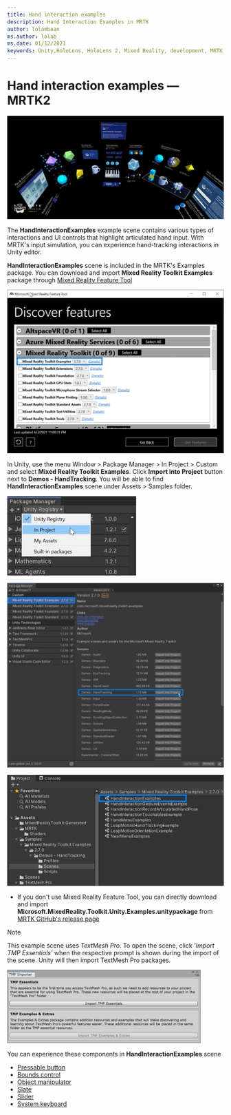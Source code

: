 ```yaml
---
title: Hand interaction examples
description: Hand Interaction Examples in MRTK
author: lolambean
ms.author: lolab
ms.date: 01/12/2021
keywords: Unity,HoloLens, HoloLens 2, Mixed Reality, development, MRTK, Hand Interactions, Bounds Control, Pressable Buttons,
---
```


# Hand interaction examples &#8212; MRTK2

![Hand Interaction Examples 1](../images/hand-interaction-examples/MRTK_HandInteractionExamples.png)

The **HandInteractionExamples** example scene contains various types of interactions and UI controls that highlight articulated hand input. With MRTK's input simulation, you can experience hand-tracking interactions in Unity editor. 

**HandInteractionExamples** scene is included in the MRTK's Examples package. You can download and import **Mixed Reality Toolkit Examples** package through [Mixed Reality Feature Tool](/windows/mixed-reality/develop/unity/welcome-to-mr-feature-tool)

<img src="../images/hand-interaction-examples/MRTK_Examples_Package_MRFT.png" width="550" alt="Example Package 1"><br/>

In Unity, use the menu Window > Package Manager > In Project > Custom and select **Mixed Reality Toolkit Examples**. Click **Import into Project** button next to **Demos - HandTracking**. You will be able to find **HandInteractionExamples** scene under Assets > Samples folder.

<img src="../images/hand-interaction-examples/MRTK_Examples_Package_2.png" width="300" alt="Example Package 2"><br/>

<img src="../images/hand-interaction-examples/MRTK_Examples_Package_3.png" width="650" alt="Example Package 3"><br/>

<img src="../images/hand-interaction-examples/MRTK_Examples_Package_4.png" width="650" alt="Example Package 4"><br/>

* If you don't use Mixed Reality Feature Tool, you can directly download and import **Microsoft.MixedReality.Toolkit.Unity.Examples.unitypackage** from [MRTK GitHub's release page](https://github.com/microsoft/MixedRealityToolkit-Unity/releases)

> [!NOTE]
> This example scene uses *TextMesh Pro*. To open the scene, click *'Import TMP Essentials'* when the respective prompt is shown during the import of the scene. Unity will then import TextMesh Pro packages.

<img src="../images/hand-interaction-examples/MRTK_Examples_TMP2.png" width="450" alt="Example TMP2">



You can experience these components in **HandInteractionExamples** scene

- [Pressable button](../ux-building-blocks/button.md)
- [Bounds control](../ux-building-blocks/bounds-control.md)
- [Object manipulator](../ux-building-blocks/object-manipulator.md)
- [Slate](../ux-building-blocks/slate.md)
- [Slider](../ux-building-blocks/sliders.md)
- [System keyboard](../ux-building-blocks/system-keyboard.md)
